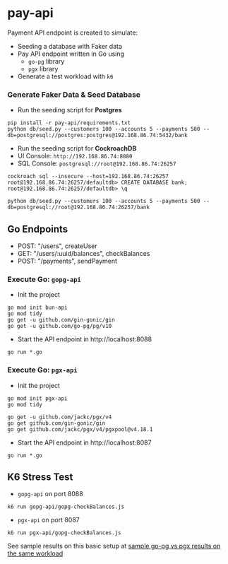 # pay-api
Payment API endpoint is created to simulate:
* Seeding a database with Faker data
* Pay API endpoint written in Go using
  * `go-pg` library
  * `pgx` library
* Generate a test workload with `k6`

### Generate Faker Data & Seed Database

* Run the seeding script for **Postgres**

```
pip install -r pay-api/requirements.txt
python db/seed.py --customers 100 --accounts 5 --payments 500 --db=postgresql://postgres:postgres@192.168.86.74:5432/bank
```
* Run the seeding script for **CockroachDB**
 * UI Console: `http://192.168.86.74:8080`
 * SQL Console: `postgresql://root@192.168.86.74:26257`

```
cockroach sql --insecure --host=192.168.86.74:26257
root@192.168.86.74:26257/defaultdb> CREATE DATABASE bank;
root@192.168.86.74:26257/defaultdb> \q

python db/seed.py --customers 100 --accounts 5 --payments 500 --db=postgresql://root@192.168.86.74:26257/bank
```

## Go Endpoints

*	POST: "/users", createUser
*	GET: "/users/:uuid/balances", checkBalances
*	POST: "/payments", sendPayment

### Execute Go: `gopg-api`

* Init the project

```shell
go mod init bun-api
go mod tidy
go get -u github.com/gin-gonic/gin
go get -u github.com/go-pg/pg/v10
```

* Start the API endpoint in http://localhost:8088

```
go run *.go
```

### Execute Go: `pgx-api`

* Init the project

```shell
go mod init pgx-api
go mod tidy

go get -u github.com/jackc/pgx/v4
go get github.com/gin-gonic/gin
go get github.com/jackc/pgx/v4/pgxpool@v4.18.1
```

* Start the API endpoint in http://localhost:8087

```
go run *.go
```

## K6 Stress Test

* `gopg-api` on port 8088

```
k6 run gopg-api/gopg-checkBalances.js
```

* `pgx-api` on port 8087

```
k6 run pgx-api/gopg-checkBalances.js
```

See sample results on this basic setup at [sample go-pg vs pgx results on the same workload](sample.log)
